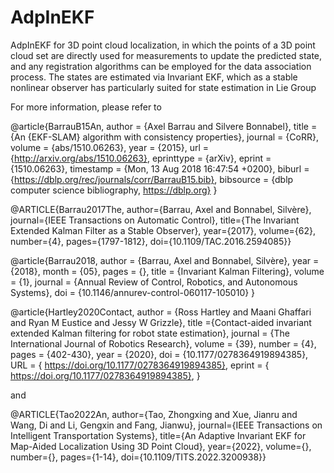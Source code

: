 # AdpInEKF
AdpInEKF for 3D point cloud localization, in which the points of a 3D point cloud set are directly used for measurements to update the predicted state, and any registration algorithms can be employed for the data association process. The states are estimated via Invariant EKF,  which as a stable nonlinear observer has particularly suited for state estimation in Lie Group

For more information, please refer to

@article{BarrauB15An,
  author    = {Axel Barrau and Silvere Bonnabel},
  title     = {An {EKF-SLAM} algorithm with consistency properties}, 
  journal   = {CoRR},
  volume    = {abs/1510.06263},
  year      = {2015},
  url       = {http://arxiv.org/abs/1510.06263},
  eprinttype = {arXiv},
  eprint    = {1510.06263},
  timestamp = {Mon, 13 Aug 2018 16:47:54 +0200},
  biburl    = {https://dblp.org/rec/journals/corr/BarrauB15.bib},
  bibsource = {dblp computer science bibliography, https://dblp.org}
}

@ARTICLE{Barrau2017The,
  author={Barrau, Axel and Bonnabel, Silvère},
  journal={IEEE Transactions on Automatic Control}, 
  title={The Invariant Extended Kalman Filter as a Stable Observer}, 
  year={2017},
  volume={62},
  number={4},
  pages={1797-1812},
  doi={10.1109/TAC.2016.2594085}}

@article{Barrau2018,
author = {Barrau, Axel and Bonnabel, Silvère},
year = {2018},
month = {05},
pages = {},
title = {Invariant Kalman Filtering},
volume = {1},
journal = {Annual Review of Control, Robotics, and Autonomous Systems},
doi = {10.1146/annurev-control-060117-105010}
}

@article{Hartley2020Contact,
author = {Ross Hartley and Maani Ghaffari and Ryan M Eustice and Jessy W Grizzle},
title ={Contact-aided invariant extended Kalman filtering for robot state estimation},
journal = {The International Journal of Robotics Research},
volume = {39},
number = {4},
pages = {402-430},
year = {2020},
doi = {10.1177/0278364919894385},
URL = { https://doi.org/10.1177/0278364919894385},
eprint = { https://doi.org/10.1177/0278364919894385},
}

and

@ARTICLE{Tao2022An,
  author={Tao, Zhongxing and Xue, Jianru and Wang, Di and Li, Gengxin and Fang, Jianwu},
  journal={IEEE Transactions on Intelligent Transportation Systems}, 
  title={An Adaptive Invariant EKF for Map-Aided Localization Using 3D Point Cloud}, 
  year={2022},
  volume={},
  number={},
  pages={1-14},
  doi={10.1109/TITS.2022.3200938}}
  
  
